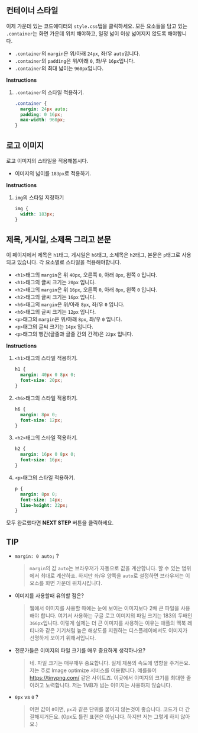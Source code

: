 ## 컨테이너 스타일
이제 가운데 있는 코드에디터의 `style.css`탭을 클릭하세요. 모든 요소들을 담고 있는 `.container`는 화면 가운데 위치 해야하고, 일정 넓이 이상 넓어지지 않도록 해야합니다.  
* `.container`의 `margin`은 위/아래 `24px`, 좌/우 `auto`입니다.
* `.container`의 `padding`은 위/아래 `0`, 좌/우 `16px`입니다.
* `.container`의 최대 넓이는 `960px`입니다.

**Instructions**
1. `.container`의 스타일 적용하기.
    ```css
    .container {
      margin: 24px auto;
      padding: 0 16px;
      max-width: 960px;
    }
    ```



## 로고 이미지
로고 이미지의 스타일을 적용해봅시다.
* 이미지의 넓이를 `183px`로 적용하기.

**Instructions**
1. `img`의 스타일 지정하기
    ```css
    img {
      width: 183px;
    }
    ```



## 제목, 게시일, 소제목 그리고 본문 
이 페이지에서 제목은 `h1`태그, 게시일은 `h6`태그, 소제목은 `h2`태그, 본문은 `p`태그로 사용되고 있습니다. 각 요소별로 스타일을 적용해야합니다.
* `<h1>`태그의 `margin`은 위 `40px`, 오른쪽 `0`, 아래 `8px`, 왼쪽 `0` 입니다.
* `<h1>`태그의 글씨 크기는 `20px` 입니다.
* `<h2>`태그의 `margin`은 위 `16px`, 오른쪽 `0`, 아래 `8px`, 왼쪽 `0` 입니다.
* `<h2>`태그의 글씨 크기는 `16px` 입니다.
* `<h6>`태그의 `margin`은 위/아래 `8px`, 좌/우 `0` 입니다.
* `<h6>`태그의 글씨 크기는 `12px` 입니다.
* `<p>`태그의 `margin`은 위/아래 `8px`, 좌/우 `0` 입니다.
* `<p>`태그의 글씨 크기는 `14px` 입니다.
* `<p>`태그의 행간(글줄과 글줄 간의 간격)은 `22px` 입니다.

**Instructions**
1. `<h1>`태그의 스타일 적용하기.
    ```css
    h1 {
      margin: 40px 0 8px 0;
      font-size: 20px;
    }
    ```
1. `<h6>`태그의 스타일 적용하기.
    ```css
    h6 {
      margin: 8px 0;
      font-size: 12px;
    }
    ```
1. `<h2>`태그의 스타일 적용하기.
    ```css
    h2 {
      margin: 16px 0 8px 0;
      font-size: 16px;
    }
    ```
1. `<p>`태그의 스타일 적용하기.
    ```css
    p {
      margin: 8px 0;
      font-size: 14px;
      line-height: 22px;
    }
    ```



모두 완료했다면 **NEXT STEP** 버튼을 클릭하세요.

 

## TIP
* `margin: 0 auto;` ?
    > `margin`의 값 `auto`는 브라우저가 자동으로 값을 계산합니다. 할 수 있는 범위에서 최대로 계산하죠. 하지만 좌/우 양쪽을 `auto`로 설정하면 브라우저는 이 요소를 화면 가운데 위치시킵니다.
* 이미지를 사용할때 유의할 점은?
    > 웹에서 이미지를 사용할 때에는 눈에 보이는 이미지보다 2배 큰 파일을 사용해야 합니다. 여기서 사용하는 구글 로고 이미지의 파일 크기는 183의 두배인 `366px`입니다. 이렇게 실제는 더 큰 이미지를 사용하는 이유는 애플의 맥북 레티나와 같은 기기처럼 높은 해상도를 지원하는 디스플레이에서도 이미지가 선명하게 보이기 위해서입니다. 
* 전문가들은 이미지의 파일 크기를 매우 중요하게 생각하나요?
    > 네. 파일 크기는 매우매우 중요합니다. 실제 제품의 속도에 영향을 주거든요. 저는 주로 Image optimize 서비스를 이용합니다. 예를들어 https://tinypng.com/ 같은 사이트죠. 이곳에서 이미지의 크기를 최대한 줄이려고 노력합니다. 저는 1MB가 넘는 이미지는 사용하지 않습니다.  
* `0px` vs `0` ? 
    > 어떤 값이 `0`이면, `px`과 같은 단위를 붙이지 않는것이 좋습니다. 코드가 더 간결해지거든요. (0px도 틀린 표현은 아닙니다. 하지만 저는 그렇게 하지 않아요.)
